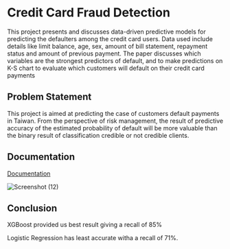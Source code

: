
# Credit Card Fraud Detection

This project presents and discusses data-driven predictive models for predicting the defaulters among the credit card users. Data used include details like limit balance, age, sex, amount of bill statement, repayment status and amount of previous payment. The paper discusses which variables are the strongest predictors of default, and to make predictions on K-S chart to evaluate which customers will default on their credit card payments


## Problem Statement
This project is aimed at predicting the case of customers default payments in Taiwan. From the perspective of risk management, the result of predictive accuracy of the estimated probability of default will be more valuable than the binary result of classification credible or not credible clients.
## Documentation

[Documentation](https://https://drive.google.com/file/d/1BVKNhpWzJxDpsW_ZjakgsfmnaCWfcYlA/view?usp=sharing)


![Screenshot (12)](https://user-images.githubusercontent.com/86970267/145689097-db8ef9dc-f60e-44d7-8911-869e68da873a.png)

## Conclusion


XGBoost provided us best result giving a recall of 85%

Logistic Regression has least accurate witha a recall of 71%.

